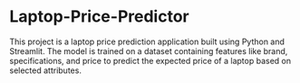 # Laptop-Price-Predictor
This project is a laptop price prediction application built using Python and Streamlit. The model is trained on a dataset containing features like brand, specifications, and price to predict the expected price of a laptop based on selected attributes. 
